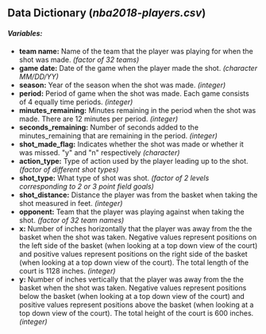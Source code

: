## **Data Dictionary** (*nba2018-players.csv*)


#### *Variables:*

- **team name:** Name of the team that the player was playing for when the shot was made. *(factor of 32 teams)*
- **game date:** Date of the game when the player made the shot. *(character MM/DD/YY)*
- **season:** Year of the season when the shot was made. *(integer)*
- **period:** Period of game when the shot was made. Each game consists of 4 equally time periods. *(integer)*
- **minutes_remaining:** Minutes remaining in the period when the shot was made. There are 12 minutes per period. *(integer)*
- **seconds_remaining:** Number of seconds added to the minutes_remaining that are remaining in the period. *(integer)*
- **shot_made_flag:** Indicates whether the shot was made or whether it was missed. "y" and "n" respectively *(character)*
- **action_type:** Type of action used by the player leading up to the shot. *(factor of different shot types)*
- **shot_type:** What type of shot was shot. *(factor of 2 levels corresponding to 2 or 3 point field goals)*
- **shot_distance:** Distance the player was from the basket when taking the shot measured in feet. *(integer)*
- **opponent:** Team that the player was playing against when taking the shot. *(factor of 32 team names)*
- **x:** Number of inches horizontally that the player was away from the the basket when the shot was taken. Negative values represent positions on the left side of the basket (when looking at a top down view of the court) and positive values represent positions on the right side of the basket (when looking at a top down view of the court). The total length of the court is 1128 inches. *(integer)*
- **y:** Number of inches vertically that the player was away from the the basket when the shot was taken. Negative values represent positions below the basket (when looking at a top down view of the court) and positive values represent positions above the basket (when looking at a top down view of the court). The total height of the court is 600 inches. *(integer)*
